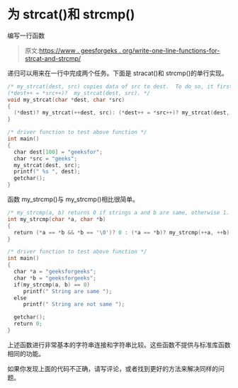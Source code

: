 # 为 strcat()和 strcmp()

编写一行函数

> 原文:[https://www . geesforgeks . org/write-one-line-functions-for-strcat-and-strcmp/](https://www.geeksforgeeks.org/write-one-line-functions-for-strcat-and-strcmp/)

递归可以用来在一行中完成两个任务。下面是 stracat()和 strcmp()的单行实现。

```cpp
/* my_strcat(dest, src) copies data of src to dest.  To do so, it first reaches end of the string dest using recursive calls my_strcat(++dest, src).  Once end of dest is reached, data is copied using 
(*dest++ = *src++)?  my_strcat(dest, src). */
void my_strcat(char *dest, char *src)
{
  (*dest)? my_strcat(++dest, src): (*dest++ = *src++)? my_strcat(dest, src): 0 ;
}

/* driver function to test above function */
int main()
{
  char dest[100] = "geeksfor";
  char *src = "geeks";
  my_strcat(dest, src);
  printf(" %s ", dest);
  getchar();
}    
```

函数 my_strcmp()与 my_strcmp()相比很简单。

```cpp
/* my_strcmp(a, b) returns 0 if strings a and b are same, otherwise 1.   It recursively increases a and b pointers. At any point if *a is not equal to *b then 1 is returned.  If we reach end of both strings at the same time then 0 is returned. */
int my_strcmp(char *a, char *b)
{
  return (*a == *b && *b == '\0')? 0 : (*a == *b)? my_strcmp(++a, ++b): 1;
} 

/* driver function to test above function */
int main()
{
  char *a = "geeksforgeeks";
  char *b = "geeksforgeeks";
  if(my_strcmp(a, b) == 0)
     printf(" String are same ");
  else  
     printf(" String are not same ");  

  getchar();
  return 0;
}    
```

上述函数进行非常基本的字符串连接和字符串比较。这些函数不提供与标准库函数相同的功能。

如果你发现上面的代码不正确，请写评论，或者找到更好的方法来解决同样的问题。